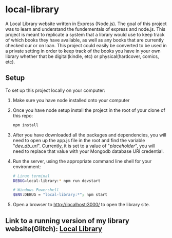 # local-library
A Local Library website written in Express (Node.js). The goal of this project was to learn and understand the fundementals of express and node.js. This project is meant to replicate a system that a library would use to keep track of which books they have available, as well as any books that are currently checked our or on loan.
This project could easily be converted to be used in a private setting in order to keep track of the books you have in your own library whether that be digital(kindle, etc) or physical(hardcover, comics, etc). 

## Setup
To set up this project locally on your computer:

1. Make sure you have node installed onto your computer
2. Once you have node setup install the project in the root of your clone of this repo:

   ```bash
   npm install
   ```
3. After you have downloaded all the packages and dependencies, you will need to open up the app.js file in the root and find the variable "*dev_db_url*". Currently, it is set to a value of "*placeholder*", you will need to replace that value with your Mongodb database URI credential.
4. Run the server, using the appropriate command line shell for your environment:

   ```bash
   # Linux terminal
   DEBUG=local-library:* npm run devstart
   
   # Windows Powershell
   $ENV:DEBUG = "local-library:*"; npm start
   ```
5. Open a browser to <http://localhost:3000/> to open the library site.

## Link to a running version of my library website(Glitch): [Local Library](https://rowan-glowing-yogurt.glitch.me)
